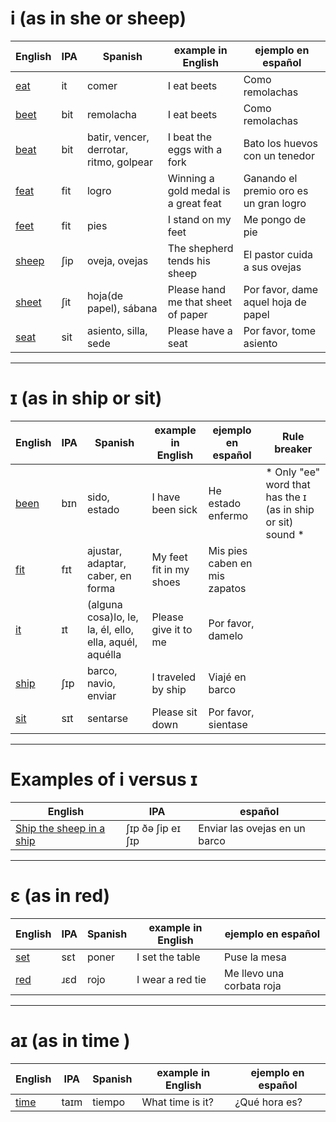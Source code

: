 # i (as in she or sheep)

|English|IPA|Spanish|example in English|ejemplo en español|
|-------|---|-------|------------------|------------------|
|<a href="https://en.wiktionary.org/wiki/eat#Pronunciation">eat</a>|it|comer|I eat beets|Como remolachas|
|<a href="https://en.wiktionary.org/wiki/beet#Pronunciation">beet</a>|bit|remolacha|I eat beets|Como remolachas|
|<a href="https://en.wiktionary.org/wiki/beat#Pronunciation">beat</a>|bit|batir, vencer, derrotar, ritmo, golpear|I beat the eggs with a fork|Bato los huevos con un tenedor|
|<a href="https://en.wiktionary.org/wiki/feat#Pronunciation">feat</a>|fit|logro|Winning a gold medal is a great feat|Ganando el premio oro es un gran logro|
|<a href="https://en.wiktionary.org/wiki/feet#Pronunciation">feet</a>|fit|pies|I stand on my feet|Me pongo de pie|
|<a href="https://en.wiktionary.org/wiki/sheep#Pronunciation">sheep</a>|ʃip|oveja, ovejas|The shepherd tends his sheep|El pastor cuida a sus ovejas|
|<a href="https://en.wiktionary.org/wiki/sheet#Pronunciation">sheet</a>|ʃit|hoja(de papel), sábana|Please hand me that sheet of paper|Por favor, dame aquel hoja de papel|
|<a href="https://en.wiktionary.org/wiki/seat#Pronunciation">seat</a>|sit|asiento, silla, sede|Please have a seat|Por favor, tome asiento|

<hr>


# ɪ (as in ship or sit) 

|English|IPA|Spanish|example in English|ejemplo en español|Rule breaker|
|-------|---|-------|------------------|------------------|------------|
|<a href="https://en.wiktionary.org/wiki/been#Pronunciation">been</a>|bɪn|sido, estado|I have been sick|He estado enfermo| * Only "ee" word that has the ɪ (as in ship or sit) sound * |
|<a href="https://en.wiktionary.org/wiki/fit#Pronunciation">fit</a>|fɪt|ajustar, adaptar, caber, en forma|My feet fit in my shoes|Mis pies caben en mis zapatos| |
|<a href="https://en.wiktionary.org/wiki/it#Pronunciation">it</a>|ɪt|(alguna cosa)lo, le, la, él, ello, ella, aquél, aquélla|Please give it to me|Por favor, damelo| |
|<a href="https://en.wiktionary.org/wiki/ship#Pronunciation">ship</a>|ʃɪp|barco, navio, enviar|I traveled by ship|Viajé en barco| |
|<a href="https://en.wiktionary.org/wiki/sit#Pronunciation">sit</a>|sɪt|sentarse|Please sit down|Por favor, sientase| |

<hr>

# Examples of i versus ɪ
|English|IPA|español|
|-------|---|-------|
|<a href="https://translate.google.com/?sl=en&tl=es&text=Ship%20the%20sheep%20in%20a%20ship&op=translate">Ship the sheep in a ship</a>|ʃɪp ðə ʃip eɪ ʃɪp|Enviar las ovejas en un barco|


<hr>

# ɛ (as in red)
|English|IPA|Spanish|example in English|ejemplo en español|
|-------|---|-------|------------------|------------------|
|<a href="https://en.wiktionary.org/wiki/set#Pronunciation">set</a>|sɛt|poner|I set the table|Puse la mesa|
|<a href="https://en.wiktionary.org/wiki/red#Pronunciation">red</a>|ɹɛd|rojo|I wear a red tie|Me llevo una corbata roja|

<hr>

# aɪ (as in time )
|English|IPA|Spanish|example in English|ejemplo en español|
|-------|---|-------|------------------|------------------|
|<a href="https://en.wiktionary.org/wiki/time#Pronunciation">time</a>|taɪm|tiempo|What time is it?|¿Qué hora es?|
